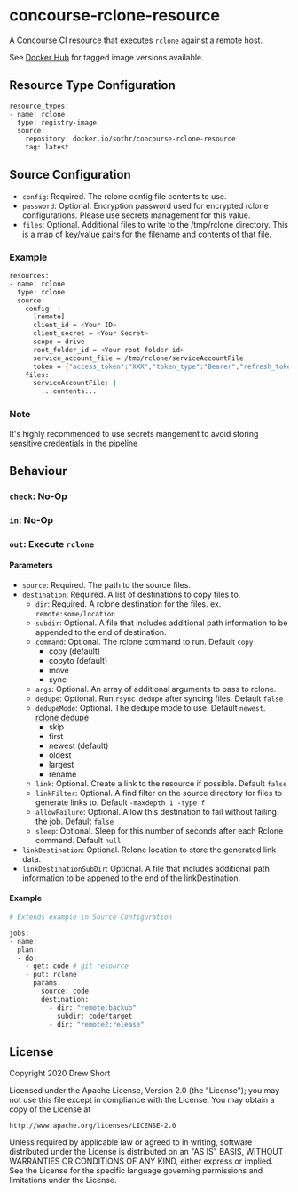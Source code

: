 # concourse-rclone-resource

A Concourse CI resource that executes [`rclone`](https://rclone.org/) 
against a remote host.

See [Docker Hub](https://cloud.docker.com/repository/docker/sothr/concourse-rclone-resource)
for tagged image versions available.

## Resource Type Configuration

```bash
resource_types:
- name: rclone
  type: registry-image
  source:
    repository: docker.io/sothr/concourse-rclone-resource
    tag: latest
```

## Source Configuration

* `config`: Required. The rclone config file contents to use.
* `password`: Optional. Encryption password used for encrypted rclone configurations. Please use secrets management for this value.
* `files`: Optional. Additional files to write to the /tmp/rclone directory. This is a map of key/value pairs for the filename and contents of that file.

### Example

```bash
resources:
- name: rclone
  type: rclone
  source:
    config: |
      [remote]
      client_id = <Your ID>
      client_secret = <Your Secret>
      scope = drive
      root_folder_id = <Your root folder id>
      service_account_file = /tmp/rclone/serviceAccountFile
      token = {"access_token":"XXX","token_type":"Bearer","refresh_token":"XXX","expiry":"2014-03-16T13:57:58.955387075Z"}
    files:
      serviceAccountFile: |
        ...contents...
```

### Note

It's highly recommended to use secrets mangement to avoid storing sensitive credentials in the pipeline

## Behaviour

### `check`: No-Op

### `in`: No-Op

### `out`: Execute `rclone`

#### Parameters

* `source`: Required. The path to the source files.
* `destination`: Required. A list of destinations to copy files to.
  * `dir`: Required. A rclone destination for the files. ex. `remote:some/location`
  * `subdir`: Optional. A file that includes additional path information to be appended to the end of destination.
  * `command`: Optional. The rclone command to run. Default `copy`
    * copy (default)
    * copyto (default)
    * move
    * sync
  * `args`: Optional. An array of additional arguments to pass to rclone.
  * `dedupe`: Optional. Run `rsync dedupe` after syncing files. Default `false`
  * `dedupeMode`: Optional. The dedupe mode to use. Default `newest`. [rclone dedupe](https://rclone.org/commands/rclone_dedupe/)
    * skip
    * first
    * newest (default)
    * oldest
    * largest
    * rename
  * `link`: Optional. Create a link to the resource if possible. Default `false`
  * `linkFilter`: Optional. A find filter on the source directory for files to generate links to. Default `-maxdepth 1 -type f`
  * `allowFailure`: Optional. Allow this destination to fail without failing the job. Default `false`
  * `sleep`: Optional. Sleep for this number of seconds after each Rclone command. Default `null`
* `linkDestination`: Optional. Rclone location to store the generated link data.
* `linkDestinationSubDir`: Optional. A file that includes additional path information to be appened to the end of the linkDestination.
    
#### Example

```bash
# Extends example in Source Configuration

jobs:
- name:
  plan:
  - do:
    - get: code # git resource
    - put: rclone
      params:
        source: code
        destination: 
          - dir: "remote:backup"
            subdir: code/target
          - dir: "remote2:release"
```

## License

Copyright 2020 Drew Short

Licensed under the Apache License, Version 2.0 (the "License");
you may not use this file except in compliance with the License.
You may obtain a copy of the License at

    http://www.apache.org/licenses/LICENSE-2.0

Unless required by applicable law or agreed to in writing, software
distributed under the License is distributed on an "AS IS" BASIS,
WITHOUT WARRANTIES OR CONDITIONS OF ANY KIND, either express or implied.
See the License for the specific language governing permissions and
limitations under the License.

